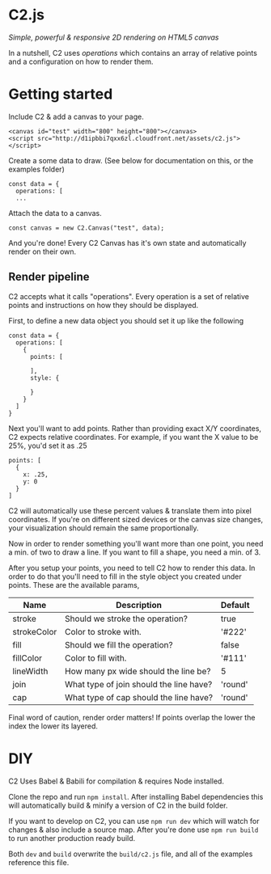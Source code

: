 # C2.js
*Simple, powerful & responsive 2D rendering on HTML5 canvas*

In a nutshell, C2 uses *operations* which contains an array of relative points and a configuration on how to render them.

# Getting started

Include C2 & add a canvas to your page.
```
<canvas id="test" width="800" height="800"></canvas>
<script src="http://d1ipbbi7qxx6zl.cloudfront.net/assets/c2.js"></script>
```

Create a some data to draw. (See below for documentation on this, or the examples folder)
```
const data = {
  operations: [
  ...
```

Attach the data to a canvas.
```
const canvas = new C2.Canvas("test", data);
```

And you're done! Every C2 Canvas has it's own state and automatically render on their own.

## Render pipeline
C2 accepts what it calls "operations". Every operation is a set of relative points and instructions on how they should be displayed.

First, to define a new data object you should set it up like the following

```
const data = {
  operations: [
    {
      points: [

      ],
      style: {

      }
    }
  ]
}
```

Next you'll want to add points. Rather than providing exact X/Y coordinates, C2 expects relative coordinates. For example, if you want the X value to be 25%, you'd set it as .25

```
points: [
  {
    x: .25,
    y: 0
  }
]
```

C2 will automatically use these percent values & translate them into pixel coordinates. If you're on different sized devices or the canvas size changes, your visualization should remain the same proportionally.

Now in order to render something you'll want more than one point, you need a min. of two to draw a line. If you want to fill a shape, you need a min. of 3.

After you setup your points, you need to tell C2 how to render this data. In order to do that you'll need to fill in the style object you created under points. These are the available params,

| Name        | Description                             | Default |
| ----------- | --------------------------------------- | ------- |
| stroke      | Should we stroke the operation?         | true    |
| strokeColor | Color to stroke with.                   | '#222'  |
| fill        | Should we fill the operation?           | false   |
| fillColor   | Color to fill with.                     | '#111'  |
| lineWidth   | How many px wide should the line be?    | 5       |
| join        | What type of join should the line have? | 'round' |
| cap         | What type of cap should the line have?  | 'round' |

Final word of caution, render order matters! If points overlap the lower the index the lower its layered.

# DIY
C2 Uses Babel & Babili for compilation & requires Node installed.

Clone the repo and run `npm install`. After installing Babel dependencies this will automatically build & minify a version of C2 in the build folder.

If you want to develop on C2, you can use `npm run dev` which will watch for changes & also include a source map. After you're done use `npm run build` to run another production ready build.

Both `dev` and `build` overwrite the `build/c2.js` file, and all of the examples reference this file.
